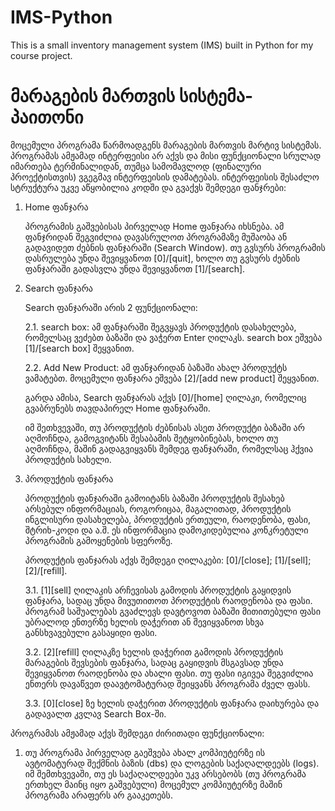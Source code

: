 # IMS-Python  
This is a small inventory management system (IMS) built in Python 
for my course project.

# მარაგების მართვის სისტემა-პაითონი   

მოცემული პროგრამა წარმოადგენს მარაგების მართვის მარტივ სისტემას.
პროგრამას ამჟამად ინტერფეისი არ აქვს და მისი ფუნქციონალი სრულად
იმართება ტერმინალიდან, თუმცა სამომავლოდ (ფინალური პროექტისთვის)
ვგეგმავ ინტერფეისის დამატებას. ინტერფეისის შესაძლო სტრუქტურა უკვე 
აწყობილია კოდში და გვაქვს შემდეგი ფანჯრები:

1. Home ფანჯარა  

    პროგრამის გაშვებისას პირველად Home ფანჯარა იხსნება. ამ ფანჯრიდან
    შეგვიძლია დავასრულოთ პროგრამაზე მუშაობა ან გადავიდეთ ძებნის
    ფანჯარაში (Search Window). თუ გვსურს პროგრამის დასრულება უნდა
    შევიყვანოთ [0]/[quit], ხოლო თუ გვსურს ძებნის ფანჯარაში გადასვლა
    უნდა შევიყვანოთ [1]/[search].

2. Search ფანჯარა

    Search ფანჯარაში არის 2 ფუნქციონალი: 
    
    2.1. search box: ამ ფანჯარაში შეგვყავს პროდუქტის დასახელება,
    რომელსაც ვეძებთ ბაზაში და ვაჭერთ Enter ღილაკს. search box 
    ეშვება [1]/[search box] შეყვანით.
    
    2.2. Add New Product: ამ ფანჯარიდან ბაზაში ახალ პროდუქტს 
    ვამატებთ. მოცემული ფანჯარა ეშვება [2]/[add new product] შეყვანით.

    გარდა ამისა, Search ფანჯარას აქვს [0]/[home] ღილაკი, რომელიც
    გვაბრუნებს თავდაპირელ Home ფანჯარაში.

    იმ შეთხვევაში, თუ პროდუქტის ძებნისას ასეთ პროდუქტი ბაზაში არ
    აღმოჩნდა, გამოგვიტანს შესაბამის შეტყობინებას, ხოლო თუ აღმოჩნდა,
    მაშინ გადაგვიყვანს შემდეგ ფანჯარაში, რომელსაც ჰქვია პროდუქტის სახელი.

3. პროდუქტის ფანჯარა

    პროდუქტის ფანჯარაში გამოიტანს ბაზაში პროდუქტის შესახებ არსებულ 
    ინფორმაციას, როგორიცაა, მაგალითად, პროდუქტის ინგლისური 
    დასახელება, პროდუქტის ერთეული, რაოდენობა, ფასი, შტრიხ-კოდი და
    ა.შ. ეს ინფორმაცია დამოკიდებულია კონკრეტული პროგრამის გამოყენების
    სფეროზე.

    პროდუქტის ფანჯარას აქვს შემდეგი ღილაკები: [0]/[close]; [1]/[sell];
    [2]/[refill]. 


    3.1. [1]\[sell] ღილაკის არჩევისას გამოდის პროდუქტის გაყიდვის 
    ფანჯარა, სადაც უნდა მივუთითოთ პროდუქტის რაოდენობა და ფასი.
    პროგრამ საშუალებას გვაძლევს დავტოვოთ ბაზაში მითითებული ფასი 
    უბრალოდ ენთერზე ხელის დაჭერით ან შევიყვანოთ სხვა განსხვავებული
    გასაყიდი ფასი.

    3.2. [2]\[refill] ღილაკზე ხელის დაჭერით გამოდის პროდუქტის
    მარაგების შევსების ფანჯარა, სადაც გაყიდვის მსგავსად უნდა
    შევიყვანოთ რაოდენობა და ახალი ფასი. თუ ფასი იგივეა შეგვიძლია
    ენთერს დავაწვეთ დაავტომატურად შეიყვანს პროგრამა ძველ ფასს.

    3.3. [0]\[close] ზე ხელის დაჭერით პროდუქტის ფანჯარა დაიხურება
     და გადავალთ კვლავ Search Box-ში.




პროგრამას ამჟამად აქვს შემდეგი ძირითადი ფუნქციონალი:

1. თუ პროგრამა პირველად გაეშვება ახალ კომპიუტერზე ის ავტომატურად
შექმნის ბაზის (dbs) და ლოგების საქაღალდეებს (logs). იმ შემთხვევაში, 
თუ ეს საქაღალდეები უკვ არსებობს (თუ პროგრამა ერთხელ მაინც 
იყო გაშვებული) მოცემულ კომპიუტერზე მაშინ პროგრამა არაფერს არ 
გააკეთებს.
